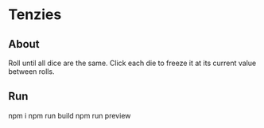 # Tenzies

## About 
Roll until all dice are the same. Click each die to freeze it at its current value between rolls. 

## Run
npm i
npm run build
npm run preview
